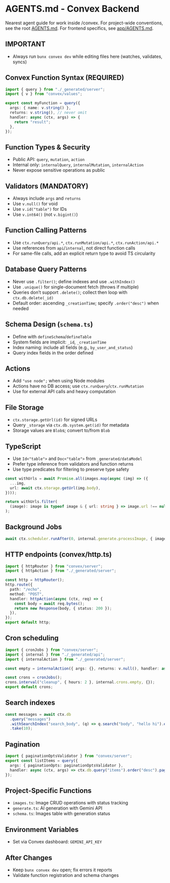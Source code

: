 # AGENTS.md - Convex Backend

Nearest agent guide for work inside /convex. For project-wide conventions, see the root [AGENTS.md](../AGENTS.md). For frontend specifics, see [app/AGENTS.md](../app/AGENTS.md).

## IMPORTANT
- Always run `bunx convex dev` while editing files here (watches, validates, syncs)

## Convex Function Syntax (REQUIRED)

```ts
import { query } from "./_generated/server";
import { v } from "convex/values";

export const myFunction = query({
  args: { name: v.string() },
  returns: v.string(), // never omit
  handler: async (ctx, args) => {
    return "result";
  },
});
```

## Function Types & Security
- Public API: `query`, `mutation`, `action`
- Internal only: `internalQuery`, `internalMutation`, `internalAction`
- Never expose sensitive operations as public

## Validators (MANDATORY)
- Always include `args` and `returns`
- Use `v.null()` for void
- Use `v.id("table")` for IDs
- Use `v.int64()` (not `v.bigint()`)

## Function Calling Patterns
- Use `ctx.runQuery/api.*`, `ctx.runMutation/api.*`, `ctx.runAction/api.*`
- Use references from `api`/`internal`, not direct function calls
- For same-file calls, add an explicit return type to avoid TS circularity

## Database Query Patterns
- Never use `.filter()`; define indexes and use `.withIndex()`
- Use `.unique()` for single-document fetch (throws if multiple)
- Queries don’t support `.delete()`; collect then loop with `ctx.db.delete(_id)`
- Default order: ascending `_creationTime`; specify `.order("desc")` when needed

## Schema Design (`schema.ts`)
- Define with `defineSchema`/`defineTable`
- System fields are implicit: `_id`, `_creationTime`
- Index naming: include all fields (e.g., `by_user_and_status`)
- Query index fields in the order defined

## Actions
- Add `"use node";` when using Node modules
- Actions have no DB access; use `ctx.runQuery`/`ctx.runMutation`
- Use for external API calls and heavy computation

## File Storage
- `ctx.storage.getUrl(id)` for signed URLs
- Query `_storage` via `ctx.db.system.get(id)` for metadata
- Storage values are `Blob`s; convert to/from `Blob`

## TypeScript
- Use `Id<"table">` and `Doc<"table">` from `_generated/dataModel`
- Prefer type inference from validators and function returns
- Use type predicates for filtering to preserve type safety

```ts
const withUrls = await Promise.all(images.map(async (img) => ({
  ...img,
  url: await ctx.storage.getUrl(img.body),
})));

return withUrls.filter(
  (image): image is typeof image & { url: string } => image.url !== null
);
```

## Background Jobs
```ts
await ctx.scheduler.runAfter(0, internal.generate.processImage, { imageId });
```

## HTTP endpoints (convex/http.ts)
```ts
import { httpRouter } from "convex/server";
import { httpAction } from "./_generated/server";

const http = httpRouter();
http.route({
  path: "/echo",
  method: "POST",
  handler: httpAction(async (ctx, req) => {
    const body = await req.bytes();
    return new Response(body, { status: 200 });
  }),
});
export default http;
```

## Cron scheduling
```ts
import { cronJobs } from "convex/server";
import { internal } from "./_generated/api";
import { internalAction } from "./_generated/server";

const empty = internalAction({ args: {}, returns: v.null(), handler: async () => null });

const crons = cronJobs();
crons.interval("cleanup", { hours: 2 }, internal.crons.empty, {});
export default crons;
```

## Search indexes
```ts
const messages = await ctx.db
  .query("messages")
  .withSearchIndex("search_body", (q) => q.search("body", "hello hi").eq("channel", "#general"))
  .take(10);
```

## Pagination
```ts
import { paginationOptsValidator } from "convex/server";
export const listItems = query({
  args: { paginationOpts: paginationOptsValidator },
  handler: async (ctx, args) => ctx.db.query("items").order("desc").paginate(args.paginationOpts),
});
```

## Project-Specific Functions
- `images.ts`: Image CRUD operations with status tracking
- `generate.ts`: AI generation with Gemini API
- `schema.ts`: Images table with generation status

## Environment Variables
- Set via Convex dashboard: `GEMINI_API_KEY`

## After Changes
- Keep `bunx convex dev` open; fix errors it reports
- Validate function registration and schema changes
